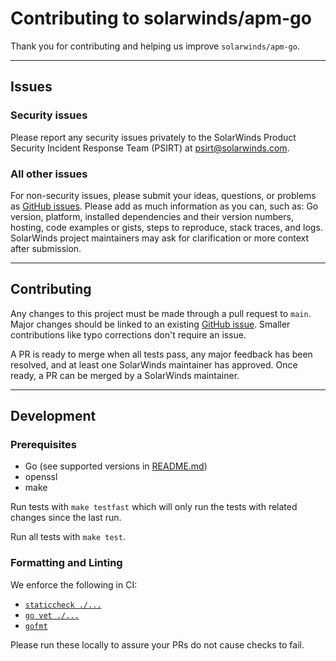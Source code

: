# Contributing to solarwinds/apm-go

Thank you for contributing and helping us improve `solarwinds/apm-go`.

----

## Issues

### Security issues

Please report any security issues privately to the SolarWinds Product Security
Incident Response Team (PSIRT)
at [psirt@solarwinds.com](mailto:psirt@solarwinds.com).

### All other issues

For non-security issues, please submit your ideas, questions, or problems
as [GitHub issues](https://github.com/solarwinds/apm-go/issues).
Please add as much information as you can, such as: Go version, platform,
installed dependencies and their version numbers, hosting, code examples or
gists, steps to reproduce, stack traces, and logs. SolarWinds project
maintainers may ask for clarification or more context after submission.

----

## Contributing

Any changes to this project must be made through a pull request to `main`. Major
changes should be linked to an
existing [GitHub issue](https://github.com/solarwinds/apm-go/issues).
Smaller contributions like typo corrections don't require an issue.

A PR is ready to merge when all tests pass, any major feedback has been
resolved, and at least one SolarWinds maintainer has approved. Once ready, a PR
can be merged by a SolarWinds maintainer.

----

## Development

### Prerequisites

* Go (see supported versions in [README.md](README.md))
* openssl
* make

Run tests with `make testfast` which will only run the tests with related 
changes since the last run.

Run all tests with `make test`.

### Formatting and Linting

We enforce the following in CI:

* [`staticcheck ./...`](https://staticcheck.dev/docs/)
* [`go vet ./...`](https://pkg.go.dev/cmd/vet)
* [`gofmt`](https://pkg.go.dev/cmd/gofmt)
 
Please run these locally to assure your PRs do not cause checks to fail.

